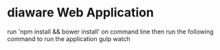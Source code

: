 # diaware Web Application
run 'npm install && bower install' on command line
then run the following command to run the application
gulp watch
